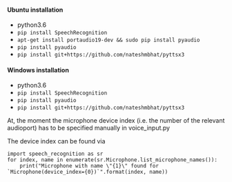 #### Ubuntu installation
- python3.6
- `pip install SpeechRecognition`
- `apt-get install portaudio19-dev && sudo pip install pyaudio`
- `pip install pyaudio`
- `pip install git+https://github.com/nateshmbhat/pyttsx3`

#### Windows installation
- python3.6
- `pip install SpeechRecognition`
- `pip install pyaudio`
- `pip install git+https://github.com/nateshmbhat/pyttsx3`

At, the moment the microphone device index (i.e. the number of the relevant audioport) has to be specified manually in voice_input.py

The device index can be found via 
```
import speech_recognition as sr
for index, name in enumerate(sr.Microphone.list_microphone_names()):
    print("Microphone with name \"{1}\" found for `Microphone(device_index={0})`".format(index, name)) 
```
